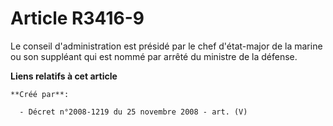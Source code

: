 # Article R3416-9

Le conseil d'administration est présidé par le chef d'état-major de la marine ou son suppléant qui est nommé par arrêté du
ministre de la défense.

**Liens relatifs à cet article**

	**Créé par**:

	  - Décret n°2008-1219 du 25 novembre 2008 - art. (V)
